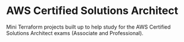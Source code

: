 # AWS Certified Solutions Architect

Mini Terraform projects built up to help study for the AWS Certified Solutions Architect exams (Associate and Professional).
